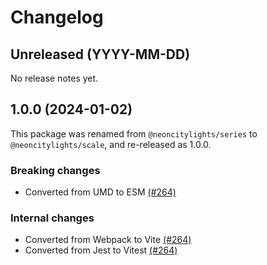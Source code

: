 # Changelog

## Unreleased (YYYY-MM-DD)

No release notes yet.

## 1.0.0 (2024-01-02)

This package was renamed from `@neoncitylights/series` to `@neoncitylights/scale`, and re-released as 1.0.0.

### Breaking changes

- Converted from UMD to ESM [(#264)](https://github.com/neoncitylights/ts-series/pull/264)

### Internal changes

- Converted from Webpack to Vite [(#264)](https://github.com/neoncitylights/ts-series/pull/264)
- Converted from Jest to Vitest [(#264)](https://github.com/neoncitylights/ts-series/pull/264)

